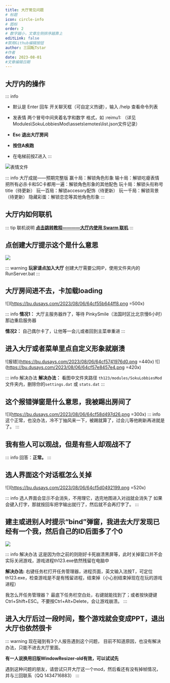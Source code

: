 ```yaml
---
title: 大厅常见问题
# 标题
icon: circle-info
# 图标
order: 2
# 数字越小，文章左侧排序越靠上
editLink: false
#禁用Github编辑按钮
author: 三回転Tstar
#作者
date: 2023-08-01
#文章编辑日期
---
```


## **大厅内的操作**
::: info
- 默认是 Enter 回车 开关聊天框（可自定义热键），输入 /help 查看命令列表 
  
- 发表情   两个冒号中间夹着名字和数字  格式，如   :reimu1: （详见Modules\SokuLobbiesMod\assets\emotes\list.json文件记录）

- **Esc 退出大厅房间**
  
- **按住A疾跑**
  
- 在电梯前按Z进入
:::

![表情文件](https://bu.dusays.com/2023/08/06/64cf587bbf921.png)

::: info 大厅成就——预期完整版
赢十局：解锁角色形象
输十局：解锁吃瘪表情
把所有必杀卡和SC卡都用一遍：解锁角色形象的其他配色
玩十局：解锁头衔称号 title（待更新）
玩一百局：解锁accesory配饰（待更新）
玩一千局：解锁背景（待更新）
隐藏彩蛋：解锁恋恋等其他角色形象
:::

## **大厅内如何联机**

::: tip 联机说明
[**点击跳转教程————大厅内使用 Swarm 联机**](/Beginners/BeforePlaying.html#使用-swarm-等中转-ip-在大厅里联机)
:::

<!-- ### 三、可能是版本问题
![检查游戏标题](https://bu.dusays.com/2023/08/06/64cf59355a97c.png)


![版本问题报错](https://bu.dusays.com/2023/08/06/64cf5aa78a42c.png)

::: info
联机时显示这种四行红字报错提示，意思是双方版本不一致
Your version一行是你自己的版本，图中 GiuRoll with SWR 的意思是60F版本giuroll + 绯想天合体，
Their version一行是对方的版本，图中GiuRoll-62FPS with SWR的意思是62F版本giuroll  + 绯想天合体
with SWR就说明是和绯想天合体成功的；without SWR就说明是没和绯想天合体成功。
检查并更新游戏版本，注意CN代表的62F，与不加CN的60F之间不能互相联机。
::: -->

## **点创建大厅提示这个是什么意思**

![](https://bu.dusays.com/2023/08/08/64d233d146e89.png)

::: warning
**玩家请点加入大厅**
创建大厅需要公网IP，使用文件夹内的RunServer.bat
:::

## **大厅房间进不去，卡加载loading**
![](https://bu.dusays.com/2023/08/06/64cf55b644ff8.png =500x)

::: info 
**情况1：** 大厅主服务器炸了，等待 PinkySmile（法国时区比北京慢6小时）那边重启服务器

**情况2：** 自己偶尔卡了，让他等一会儿或者回到主菜单重进
:::

## **进入大厅或者菜单里点自定义形象就崩溃**

![报错](https://bu.dusays.com/2023/08/06/64cf5741976d0.png =440x) ![](https://bu.dusays.com/2023/08/06/64cf57e8457e4.png =420x)

::: info 解决办法
**解决办法：** 看图中文件夹路径 `th123/modules/SokuLobbiesMod` 文件夹内，删除你的`settings.dat` 或 `stats.dat`
:::



## **这个报错弹窗是什么意思，我被踢出房间了**
![](https://bu.dusays.com/2023/08/06/64cf58d497d26.png =300x)
::: info
这个正常，也没办法，冷不丁抽风来一下，被踢就算了，过会儿等他刷新再进就是了。
:::


## **我有些人可以观战，但是有些人却观战不了**
::: info
回答：**正常。** 
:::




## **选人界面这个对话框怎么关掉**
![](https://bu.dusays.com/2023/08/06/64cf5d0492199.png =520x)


::: info
选人界面会显示不会消失，不用理它，选完地图进入对战就会消失了
如果会键入打字，那就按回车把字输出就行了，然后就不会再打字了。
:::

## **建主或进别人时提示“bind”弹窗，我进去大厅发现已经有一个我，然后自己的ID后面多了个0**

![](https://bu.dusays.com/2023/08/06/64cf5d4a57684.png)

::: info 解决办法
这是因为你之前的则刚好卡死崩溃黑屏等，此时关掉窗口并不会实际关闭游戏，游戏进程th123.exe依然残留在电脑中

**解决办法:** 右键任务栏打开任务管理器，进程页面，英文输入法按T，可定位th123.exe，检查游戏是不是有残留进程，结束掉（小心别结束掉现在在玩的游戏进程）

我怎么开任务管理器？
最底下任务栏空白处，右键就能找到了；或者按快捷键Ctrl+Shift+ESC。不要按Ctrl+Alt+Delete，会让游戏崩溃。
:::

## 进入大厅后过一段时间，整个游戏就会变成PPT，退出大厅也依然很卡

::: warning
现在碰到有3个人报告遇到这个问题，
目前不知道原因，也没有解决办法，只能不进去大厅里面。

**有一人说换用旧版WindowResizer-old有效，可以试试先**

遇到这种问题的朋友，请尝试只开大厅这一个mod，然后看还有没有掉帧情况，并与三回联系（QQ 1434716883）
:::

